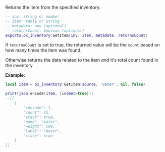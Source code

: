 Returns the item from the specified inventory.

```lua
-- inv: string or number
-- item: table or string
-- metadata: any (optional)
-- returnsCount: boolean (optional)
exports.ox_inventory:GetItem(inv, item, metadata, returnsCount)
```

If `returnsCount` is set to true, the returned value will be the `count` based on
how many times the item was found.

Otherwise returns the data related to the item _and_ it's total count found in the inventory.

**Example**:
```lua
local item = ox_inventory:GetItem(source, 'water', nil, false)

print(json.encode(item, {indent=true}))
--[[
    {
        "consume": 1,
        "count": 15,
        "stack": true,
        "name": "water",
        "weight": 500,
        "label": "Water",
        "close": true
    }
]]
```